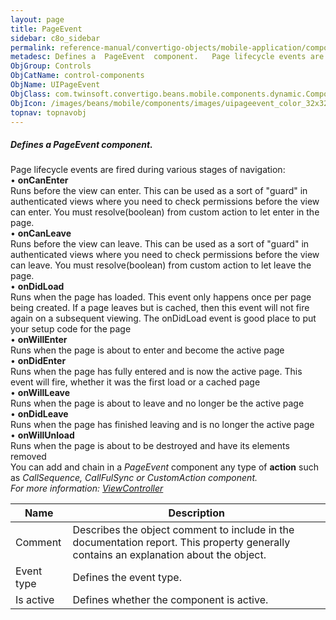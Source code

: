 ```yaml
---
layout: page
title: PageEvent
sidebar: c8o_sidebar
permalink: reference-manual/convertigo-objects/mobile-application/components/control-components/pageevent/
metadesc: Defines a  PageEvent  component.   Page lifecycle events are fired during various stages of navigation   •  onCanEnter  Runs before the view can enter
ObjGroup: Controls
ObjCatName: control-components
ObjName: UIPageEvent
ObjClass: com.twinsoft.convertigo.beans.mobile.components.dynamic.ComponentManager$3
ObjIcon: /images/beans/mobile/components/images/uipageevent_color_32x32.png
topnav: topnavobj
---
```

##### Defines a <i>PageEvent</i> component. <br/>

 Page lifecycle events are fired during various stages of navigation:<br> • <b>onCanEnter</b></br>Runs before the view can enter. This can be used as a sort of "guard" in authenticated views where you need to check permissions before the view can enter. You must resolve(boolean) from custom action to let enter in the page.<br> • <b>onCanLeave</b></br>Runs before the view can leave. This can be used as a sort of "guard" in authenticated views where you need to check permissions before the view can leave. You must resolve(boolean) from custom action to let leave the page.<br> • <b>onDidLoad</b></br>Runs when the page has loaded. This event only happens once per page being created. If a page leaves but is cached, then this event will not fire again on a subsequent viewing. The onDidLoad event is good place to put your setup code for the page<br> • <b>onWillEnter</b></br>Runs when the page is about to enter and become the active page<br> • <b>onDidEnter</b></br>Runs when the page has fully entered and is now the active page. This event will fire, whether it was the first load or a cached page<br> • <b>onWillLeave</b></br>Runs when the page is about to leave and no longer be the active page<br> • <b>onDidLeave</b></br>Runs when the page has finished leaving and is no longer the active page<br> • <b>onWillUnload</b></br>Runs when the page is about to be destroyed and have its elements removed<br/>
 You can add and chain in a <i>PageEvent</i> component any type of <b>action</b> such as <i>CallSequence<i>, <i>CallFulSync<i> or <i>CustomAction<i> component.<br/>
For more information: <a href='https://ionicframework.com/docs/v3/api/navigation/ViewController/' target='_blank'>ViewController</a>   

Name | Description 
--- | ---
Comment | Describes the object comment to include in the documentation report.  This property generally contains an explanation about the object. 
Event type | Defines the event type.  
Is active | Defines whether the component is active. 


